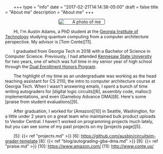 +++
type = "info"
date = "2017-02-21T14:14:38-05:00"
draft = false
title = "About me"
description = "About me"
+++

<style>
p {
  text-indent: 2em;
}
img {
  border: 1px solid #333;
  border-radius: 4px;
  max-width: 150px;
  display: block;
  margin: 0 auto;
}
</style>

![A photo of me][i1]

Hi, I'm Austin Adams, a PhD student at the [Georgia Institute of
Technology][1] studying quantum computing from a computer architecture
perspective. My advisor is [Tom Conte][11].

I graduated from Georgia Tech in 2018 with a Bachelor of Science in
Computer Science. Previously, I had attended [Kennesaw State
University][3] for two years, one of which was full time in my senior
year of high school through the [Dual Enrollment Honors Program][4].

The highlight of my time as an undergraduate was working as the head
teaching assistant for CS 2110, the intro to computer architecture
course at Georgia Tech. When I wasn't answering emails, I spent a bunch
of time writing autograders for [digital logic circuits][6], assembly
code, malloc() implementations, and even [Gameboy Advance DMA][8].
Here's some [praise from student evaluations][9].

After graduation, I worked for [Amazon][10] in Seattle, Washington, for
a little under 2 years on a great team who maintained bulk product
uploads to Vendor Central. I haven't worked on programming projects much
lately, but you can see some of my past projects on my [projects
page][5].

[1]: http://gatech.edu/
[3]: http://kennesaw.edu/
[4]: https://dep.kennesaw.edu/
[5]: {{< ref "projects.md" >}}
[6]: https://github.com/ausbin/circuitsim-grader-template
[8]: {{< ref "blog/autograding-gba-dma.md" >}}
[9]: {{< ref "praise.md" >}}
[10]: https://www.amazon.com/
[11]: http://www.conte.us/

[i1]: /img/about/mugshot.jpg
